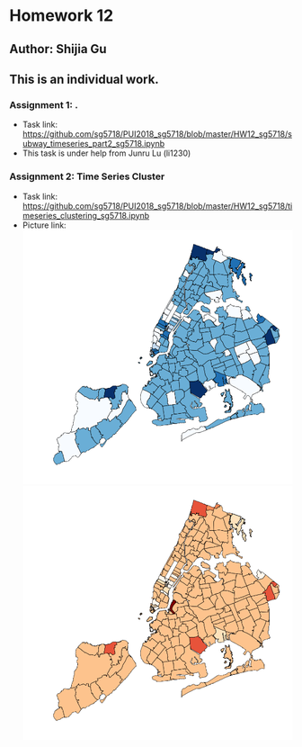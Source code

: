 # Homework 12
## Author: Shijia Gu
## This is an individual work.

### Assignment 1: .
- Task link: https://github.com/sg5718/PUI2018_sg5718/blob/master/HW12_sg5718/subway_timeseries_part2_sg5718.ipynb
- This task is under help from Junru Lu (li1230)

### Assignment 2: Time Series Cluster
- Task link: https://github.com/sg5718/PUI2018_sg5718/blob/master/HW12_sg5718/timeseries_clustering_sg5718.ipynb
- Picture link: 
![](https://github.com/sg5718/PUI2018_sg5718/blob/master/HW12_sg5718/K5.png)
![](https://github.com/sg5718/PUI2018_sg5718/blob/master/HW12_sg5718/K7.png)